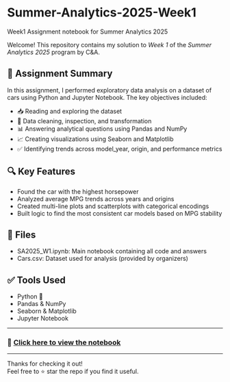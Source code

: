 # Summer-Analytics-2025-Week1
Week1 Assignment notebook for Summer Analytics 2025


Welcome! This repository contains my solution to *Week 1* of the *Summer Analytics 2025* program by C&A.

## 📌 Assignment Summary

In this assignment, I performed exploratory data analysis on a dataset of cars using Python and Jupyter Notebook. The key objectives included:

- 📥 Reading and exploring the dataset
- 🧹 Data cleaning, inspection, and transformation
- 📊 Answering analytical questions using Pandas and NumPy
- 📈 Creating visualizations using Seaborn and Matplotlib
- ✅ Identifying trends across model_year, origin, and performance metrics

## 🔍 Key Features

- Found the car with the highest horsepower
- Analyzed average MPG trends across years and origins
- Created multi-line plots and scatterplots with categorical encodings
- Built logic to find the most consistent car models based on MPG stability
## 📁 Files

- SA2025_W1.ipynb: Main notebook containing all code and answers
- Cars.csv: Dataset used for analysis (provided by organizers)

## ✅ Tools Used

- Python 🐍
- Pandas & NumPy
- Seaborn & Matplotlib
- Jupyter Notebook

---

### 🔗 [Click here to view the notebook](https://github.com/Rashmiyawalkar11/Summer-Analytics-2025-Week1/blob/main/Summer%20Analytics%20Assignment%201.ipynb)

---

Thanks for checking it out!  
Feel free to ⭐ star the repo if you find it useful.

